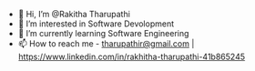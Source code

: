 - 👋 Hi, I’m @Rakitha Tharupathi
- 👀 I’m interested in Software Devolopment
- 🌱 I’m currently learning Software Engineering
- 📫 How to reach me - tharupathir@gmail.com | https://www.linkedin.com/in/rakhitha-tharupathi-41b865245
                  

<!---
rakithat20/rakithat20 is a ✨ special ✨ repository because its `README.md` (this file) appears on your GitHub profile.
You can click the Preview link to take a look at your changes.
--->
